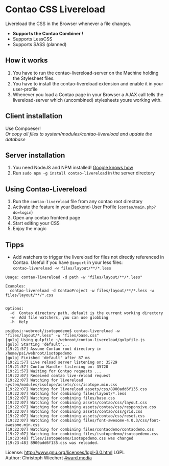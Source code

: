 # Contao CSS Livereload

Livereload the CSS in the Browser whenever a file changes.

* **Supports the Contao Combiner !**
* Supports LessCSS
* Supports SASS (planned)

## How it works

1. You have to run the contao-livereload-server on the Machine holding the Stylesheet files.
2. You have to install the contao-livereload extension and enable it in your user-profile
3. Whenever you load a Contao page in your Browser a AJAX call tells the livereload-server which (uncombined) stylesheets youre working with.  

## Client installation
Use Compoeser!<br>
*Or copy all files to system/modules/contao-livereload and update the database*

## Server installation
1. You need NodeJS and NPM installed! [Google knows how](https://www.google.com/?q=How+to+install+nodejs)
2. Run `sudo npm -g install contao-livereload` in the server directory

## Using Contao-Livereload

1. Run the `contao-livereload` file from any contao root directory
2. Activate the feature in your Backend-User Profile (`contao/main.php?do=login`)
2. Open any contao frontend page 
3. Start editing your CSS
4. Enjoy the magic

## Tipps

* Add watchers to trigger the livereload for files not directly referenced in Contao.
 Useful if you have `@import` in your less files: <br>
 `contao-livereload -w files/layout/**/*.less`

```
Usage: contao-livereload -d path -w "files/layout/**/*.less"

Examples:
  contao-livereload -d ContaoProject -w files/layout/**/*.less -w files/layout/**/*.css    


Options:
  -d  Contao directory path, default is the current working directory
  -w  Add file watchers, you can use globbing
  -h  Help
```

```
psi@psi:~webroot/isotopedemo$ contao-livereload -w "files/layout/*.less" -w "files/base.css"
[gulp] Using gulpfile ~/webroot/contao-livereload/gulpfile.js
[gulp] Starting 'default'...
[19:21:57] Assume Contao root directory in /home/psi/webroot/isotopedemo
[gulp] Finished 'default' after 87 ms
[19:21:57] Live reload server listening on: 35729
[19:21:57] Contao Handler listening on: 35720
[19:21:57] Waiting for Contao requests ...
[19:22:07] Received contao live-reload request 
[19:22:07] Watching for livereload system/modules/isotope/assets/css/isotope.min.css
[19:22:07] Watching for livereload assets/css/8900add6f135.css
[19:22:07] Watching for combining files/layout/*.less
[19:22:07] Watching for combining files/base.css
[19:22:07] Watching for combining assets/contao/css/layout.css
[19:22:07] Watching for combining assets/contao/css/responsive.css
[19:22:07] Watching for combining assets/contao/css/grid.css
[19:22:07] Watching for combining assets/contao/css/reset.css
[19:22:07] Watching for combining files/font-awesome-4.0.3/css/font-awesome.min.css
[19:22:07] Watching for combining files/contaodemo/contaodemo.css
[19:22:07] Watching for combining files/isotopedemo/isotopedemo.css
[19:23:48] files/isotopedemo/isotopedemo.css was changed
[19:23:48] 8900add6f135.css was reloaded.
```

License: http://www.gnu.org/licenses/lgpl-3.0.html LGPL <br>
Author: Christoph Wiechert [4ward.media](http://www.4wardmedia.de)
